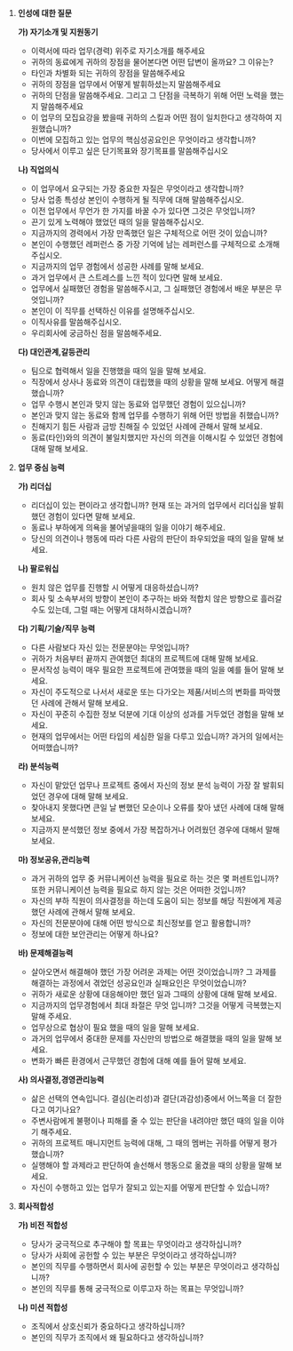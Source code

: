 1. **인성에 대한 질문**

   **가) 자기소개 및 지원동기**

   * 이력서에 따라 업무(경력) 위주로 자기소개를 해주세요
   * 귀하의 동료에게 귀하의 장점을 물어본다면 어떤 답변이 올까요? 그 이유는?
   * 타인과 차별화 되는 귀하의 장점을 말씀해주세요
   * 귀하의 장점을 업무에서 어떻게 발휘하셨는지 말씀해주세요
   * 귀하의 단점을 말씀해주세요. 그리고 그 단점을 극복하기 위해 어떤 노력을 했는지 말씀해주세요
   * 이 업무의 모집요강을 봤을때 귀하의 스킬과 어떤 점이 일치한다고 생각하여 지원했습니까?
   * 이번에 모집하고 있는 업무의 핵심성공요인은 무엇이라고 생각합니까?
   * 당사에서 이루고 싶은 단기목표와 장기목표를 말씀해주십시오
     

   **나) 직업의식**

   * 이 업무에서 요구되는 가장 중요한 자질은 무엇이라고 생각합니까?
   * 당사 업종 특성상 본인이 수행하게 될 직무에 대해 말씀해주십시오.
   * 이전 업무에서 무언가 한 가지를 바꿀 수가 있다면 그것은 무엇입니까?
   * 끈기 있게 노력해야 했었던 때의 일을 말씀해주십시오.
   * 지금까지의 경력에서 가장 만족했던 일은 구체적으로 어떤 것이 있습니까?
   * 본인이 수행했던 레퍼런스 중 가장 기억에 남는 레퍼런스를 구체적으로 소개해주십시오.
   * 지금까지의 업무 경험에서 성공한 사례를 말해 보세요.
   * 과거 업무에서 큰 스트레스를 느낀 적이 있다면 말해 보세요.
   * 업무에서 실패했던 경험을 말씀해주시고, 그 실패했던 경험에서 배운 부분은 무엇입니까?
   * 본인이 이 직무를 선택하신 이유를 설명해주십시오.
   * 이직사유를 말씀해주십시오.
   * 우리회사에 궁금하신 점을 말씀해주세요.

     

   **다) 대인관계,갈등관리**

   * 팀으로 협력해서 일을 진행했을 때의 일을 말해 보세요.
   * 직장에서 상사나 동료와 의견이 대립했을 때의 상황을 말해 보세요.
     어떻게 해결했습니까?
   * 업무 수행시 본인과 맞지 않는 동료와 업무했던 경험이 있으십니까?
   * 본인과 맞지 않는 동료와 함께 업무를 수행하기 위해 어떤 방법을 취했습니까?
   * 친해지기 힘든 사람과 금방 친해질 수 있었던 사례에 관해서 말해 보세요.
   * 동료(타인)와의 의견이 불일치했지만 자신의 의견을 이해시킬 수 있었던 경험에 대해 말해 보세요.

    

2. **업무 중심 능력**

    **가) 리더십**

   * 리더십이 있는 편이라고 생각합니까?
     현재 또는 과거의 업무에서 리더십을 발휘했던 경험이 있다면 말해 보세요.
   * 동료나 부하에게 의욕을 불어넣을때의 일을 이야기 해주세요.
   * 당신의 의견이나 행동에 따라 다른 사람의 판단이 좌우되었을 때의 일을
     말해 보세요.

   **나) 팔로워십**

   * 원치 않은 업무를 진행할 시 어떻게 대응하셨습니까?
   * 회사 및 소속부서의 방향이 본인이 추구하는 바와 적합치 않은 방향으로 흘러갈 수도 있는데, 그럴 때는 어떻게 대처하시겠습니까?

   **다) 기획/기술/직무 능력**

   * 다른 사람보다 자신 있는 전문분야는 무엇입니까?
   * 귀하가 처음부터 끝까지 관여했던 최대의 프로젝트에 대해 말해 보세요.
   * 문서작성 능력이 매우 필요한 프로젝트에 관여했을 때의 일을 예를 들어 
     말해 보세요.
   * 자신이 주도적으로 나서서 새로운 또는 다가오는 제품/서비스의 변화를
     파악했던 사례에 관해서 말해 보세요.
   * 자신이 꾸준히 수집한 정보 덕분에 기대 이상의 성과를 거두었던 경험을
     말해 보세요.
   * 현재의 업무에서는 어떤 타입의 세심한 일을 다루고 있습니까?
     과거의 일에서는 어떠했습니까?

   **라) 분석능력**

   * 자신이 맡았던 업무나 프로젝트 중에서 자신의 정보 분석 능력이 가장 잘
     발휘되었던 경우에 대해 말해 보세요.
   * 찾아내지 못했다면 큰일 날 뻔했던 모순이나 오류를 찾아 냈던 사례에
     대해 말해 보세요.
   * 지금까지 분석했던 정보 중에서 가장 복잡하거나 어려웠던 경우에 대해서 
     말해 보세요.

   **마) 정보공유,관리능력**

   * 과거 귀하의 업무 중 커뮤니케이션 능력을 필요로 하는 것은 몇 퍼센트입니까?
     또한 커뮤니케이션 능력을 필요로 하지 않는 것은 어떠한 것입니까?
   * 자신의 부하 직원이 의사결정을 하는데 도움이 되는 정보를 해당 직원에게
     제공했던 사례에 관해서 말해 보세요.
   * 자신의 전문분야에 대해 어떤 방식으로 최신정보를 얻고 활용합니까?
   * 정보에 대한 보안관리는 어떻게 하나요?

   **바) 문제해결능력**

   * 살아오면서 해결해야 했던 가장 어려운 과제는 어떤 것이었습니까? 
     그 과제를 해결하는 과정에서 겪었던 성공요인과 실패요인은 무엇이었습니까?
   * 귀하가 새로운 상황에 대응해야만 했던 일과 그때의 상황에 대해 말해 보세요.
   * 지금까지의 업무경험에서 최대 좌절은 무엇 입니까?
     그것을 어떻게 극복했는지 말해 주세요.
   * 업무상으로 협상이 필요 했을 때의 일을 말해 보세요.
   * 과거의 업무에서 중대한 문제를 자신만의 방법으로 해결했을 때의 일을 말해 보세요.
   * 변화가 빠른 환경에서 근무했던 경험에 대해 예를 들어 말해 보세요.

   **사) 의사결정,경영관리능력**

   * 삶은 선택의 연속입니다. 
     결심(논리성)과 결단(과감성)중에서 어느쪽을 더 잘한다고 여기나요?
   * 주변사람에게 불평이나 피해를 줄 수 있는 판단을 내려야만 했던 때의 
     일을 이야기 해주세요.
   * 귀하의 프로젝트 매니지먼트 능력에 대해, 그 때의 멤버는 귀하를 어떻게 
     평가 했습니까?
   * 실행해야 할 과제라고 판단하여 솔선해서 행동으로 옮겼을 때의 상황을 
     말해 보세요.
   * 자신이 수행하고 있는 업무가 잘되고 있는지를 어떻게 판단할 수 있습니까?

3. **회사적합성**

   **가) 비전 적합성**

   * 당사가 궁극적으로 추구해야 할 목표는 무엇이라고 생각하십니까?
   * 당사가 사회에 공헌할 수 있는 부분은 무엇이라고 생각하십니까?
   * 본인의 직무를 수행하면서 회사에 공헌할 수 있는 부분은 무엇이라고 생각하십니까?
   * 본인의 직무를 통해 궁극적으로 이루고자 하는 목표는 무엇입니까?

   **나) 미션 적합성**

   * 조직에서 상호신뢰가 중요하다고 생각하십니까?
   * 본인의 직무가 조직에서 왜 필요하다고 생각하십니까?



